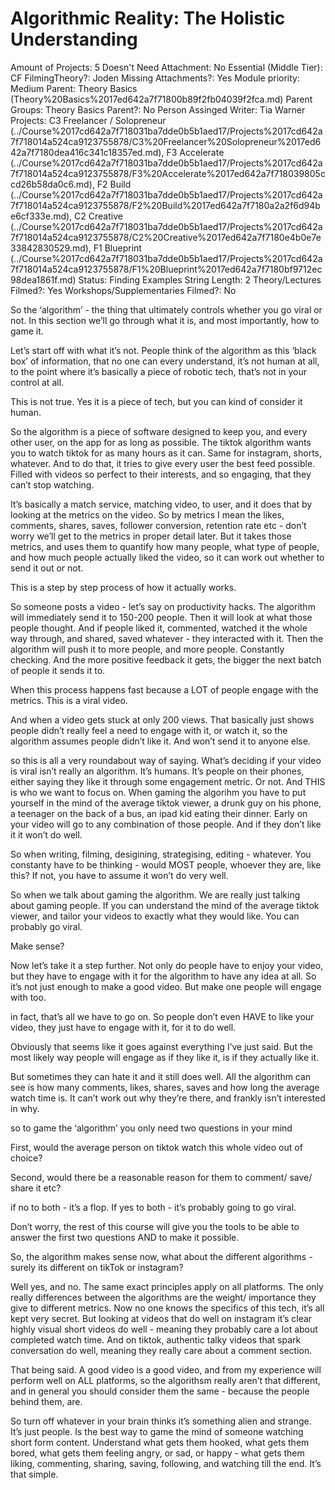# Algorithmic Reality: The Holistic Understanding

Amount of Projects: 5
Doesn't Need Attachment: No
Essential (Middle Tier): CF
FilmingTheory?: Joden
Missing Attachments?: Yes
Module priority: Medium
Parent: Theory Basics (Theory%20Basics%2017ed642a7f71800b89f2fb04039f2fca.md)
Parent Groups: Theory Basics
Parent?: No
Person Assinged Writer: Tia Warner
Projects: C3 Freelancer / Solopreneur (../Course%2017cd642a7f718031ba7dde0b5b1aed17/Projects%2017cd642a7f718014a524ca9123755878/C3%20Freelancer%20Solopreneur%2017ed642a7f7180dea416c341c18357ed.md), F3 Accelerate (../Course%2017cd642a7f718031ba7dde0b5b1aed17/Projects%2017cd642a7f718014a524ca9123755878/F3%20Accelerate%2017ed642a7f718039805ccd26b58da0c6.md), F2 Build (../Course%2017cd642a7f718031ba7dde0b5b1aed17/Projects%2017cd642a7f718014a524ca9123755878/F2%20Build%2017ed642a7f7180a2a2f6d94be6cf333e.md), C2 Creative (../Course%2017cd642a7f718031ba7dde0b5b1aed17/Projects%2017cd642a7f718014a524ca9123755878/C2%20Creative%2017ed642a7f7180e4b0e7e33842830529.md), F1 Blueprint (../Course%2017cd642a7f718031ba7dde0b5b1aed17/Projects%2017cd642a7f718014a524ca9123755878/F1%20Blueprint%2017ed642a7f7180bf9712ec98dea1861f.md)
Status: Finding Examples
String Length: 2
Theory/Lectures Filmed?: Yes
Workshops/Supplementaries Filmed?: No

So the ‘algorithm’ - the thing that ultimately controls whether you go viral or not. In this section we’ll go through what it is, and most importantly, how to game it. 

Let’s start off with what it’s not. People think of the algorithm as this ‘black box’ of information, that no one can every understand, it’s not human at all, to the point where it’s basically a piece of robotic tech, that’s not in your control at all.

This is not true. Yes it is a piece of tech, but you can kind of consider it human.

So the algorithm is a piece of software designed to keep you, and every other user, on the app for as long as possible. The tiktok algorithm wants you to watch tiktok for as many hours as it can. Same for instagram, shorts, whatever. And to do that, it tries to give every user the best feed possible. Filled with videos so perfect to their interests, and so engaging, that they can’t stop watching. 

It’s basically a match service, matching video, to user, and it does that by looking at the metrics on the video. So by metrics I mean the likes, comments, shares, saves, follower conversion, retention rate etc - don’t worry we’ll get to the metrics in proper detail later. But it takes those metrics, and uses them to quantify how many people, what type of people, and how much people actually liked the video, so it can work out whether to send it out or not. 

This is a step by step process of how it actually works. 

So someone posts a video - let’s say on productivity hacks. The algorithm will immediately send it to 150-200 people. Then it will look at what those people thought. And if people liked it, commented, watched it the whole way through, and shared, saved whatever - they interacted with it. Then the algorithm will push it to more people, and more people. Constantly checking. And the more positive feedback it gets, the bigger the next batch of people it sends it to. 

When this process happens fast because a LOT of people engage with the metrics. This is a viral video. 

And when a video gets stuck at only 200 views. That basically just shows people didn’t really feel a need to engage with it, or watch it, so the algorithm assumes people didn’t like it. And won’t send it to anyone else. 

so this is all a very roundabout way of saying. What’s deciding if your video is viral isn’t really an algorithm. It’s humans. It’s people on their phones, either saying they like it through some engagement metric. Or not. And THIS is who we want to focus on. When gaming the algorihm you have to put yourself in the mind of the average tiktok viewer, a drunk guy on his phone, a teenager on the back of a bus, an ipad kid eating their dinner. Early on your video will go to any combination of those people. And if they don’t like it it won’t do well.

So when writing, filming, desigining, strategising, editing - whatever. You constanty have to be thinking - would MOST people, whoever they are, like this? If not, you have to assume it won’t do very well. 

So when we talk about gaming the algorithm. We are really just talking about gaming people. If you can understand the mind of the average tiktok viewer, and tailor your videos to exactly what they would like. You can probably go viral. 

Make sense? 

Now let’s take it a step further. Not only do people have to enjoy your video, but they have to engage with it for the algorithm to have any idea at all.  So it’s not just enough to make a good video. But make one people will engage with too. 

in fact, that’s all we have to go on. So people don’t even HAVE to like your video, they just have to engage with it, for it to do well. 

Obviously that seems like it goes against everything I’ve just said. But the most likely way people will engage as if they like it, is if they actually like it. 

But sometimes they can hate it and it still does well. All the algorithm can see is how many comments, likes, shares, saves and how long the average watch time is. It can’t work out why they’re there, and frankly isn’t interested in why. 

so to game the ‘algorithm’ you only need two questions in your mind

First, would the average person on tiktok watch this whole video out of choice?

Second, would there be a reasonable reason for them to comment/ save/ share it etc? 

if no to both - it’s a flop. If yes to both - it’s probably going to go viral. 

Don’t worry, the rest of this course will give you the tools to be able to answer the first two questions AND to make it possible. 

So, the algorithm makes sense now, what about the different algorithms - surely its different on tikTok or instagram? 

Well yes, and no. The same exact principles apply on all platforms. The only really differences between the algorithms are the weight/ importance they give to different metrics. Now no one knows the specifics of this tech, it’s all kept very secret. But looking at videos that do well on instagram it’s clear highly visual short videos do well - meaning they probably care a lot about completed watch time. And on tiktok, authentic talky videos that spark conversation do well, meaning they really care about a comment section. 

That being said. A good video is a good video, and from my experience will perform well on ALL platforms, so the algorithsm really aren’t that different, and in general you should consider them the same - because the people behind them, are. 

So turn off whatever in your brain thinks it’s something alien and strange. It’s just people. Is the best way to game the mind of someone watching short form content. Understand what gets them hooked, what gets them bored, what gets them feeling angry, or sad, or happy - what gets them liking, commenting, sharing, saving, following, and watching till the end. It’s that simple.